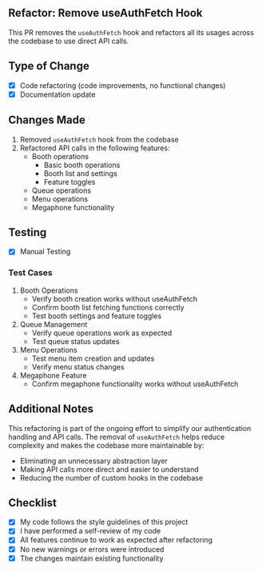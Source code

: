## Refactor: Remove useAuthFetch Hook

This PR removes the `useAuthFetch` hook and refactors all its usages across the codebase to use direct API calls.

## Type of Change

- [x] Code refactoring (code improvements, no functional changes)
- [x] Documentation update

## Changes Made

1. Removed `useAuthFetch` hook from the codebase
2. Refactored API calls in the following features:
   - Booth operations
     - Basic booth operations
     - Booth list and settings
     - Feature toggles
   - Queue operations
   - Menu operations
   - Megaphone functionality

## Testing

- [x] Manual Testing

### Test Cases

1. Booth Operations
   - Verify booth creation works without useAuthFetch
   - Confirm booth list fetching functions correctly
   - Test booth settings and feature toggles
2. Queue Management
   - Verify queue operations work as expected
   - Test queue status updates
3. Menu Operations
   - Test menu item creation and updates
   - Verify menu status changes
4. Megaphone Feature
   - Confirm megaphone functionality works without useAuthFetch

## Additional Notes

This refactoring is part of the ongoing effort to simplify our authentication handling and API calls. The removal of `useAuthFetch` helps reduce complexity and makes the codebase more maintainable by:

- Eliminating an unnecessary abstraction layer
- Making API calls more direct and easier to understand
- Reducing the number of custom hooks in the codebase

## Checklist

- [x] My code follows the style guidelines of this project
- [x] I have performed a self-review of my code
- [x] All features continue to work as expected after refactoring
- [x] No new warnings or errors were introduced
- [x] The changes maintain existing functionality
